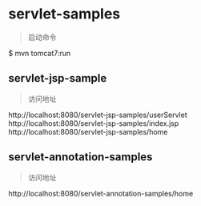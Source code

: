 # servlet-samples

> 启动命令   

$ mvn tomcat7:run

## servlet-jsp-sample

> 访问地址

http://localhost:8080/servlet-jsp-samples/userServlet    
http://localhost:8080/servlet-jsp-samples/index.jsp  
http://localhost:8080/servlet-jsp-samples/home

## servlet-annotation-samples

> 访问地址

http://localhost:8080/servlet-annotation-samples/home